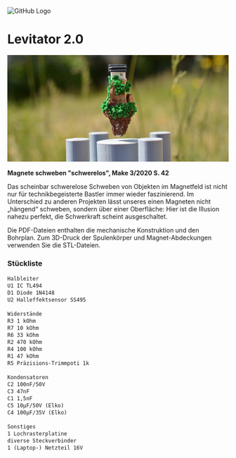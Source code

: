 ![GitHub Logo](http://www.heise.de/make/icons/make_logo.png)


Levitator 2.0
===============================

![Picture](https://github.com/MakeMagazinDE/Levitator2/blob/master/aufm_quer_kl.JPG)

**Magnete schweben "schwerelos", Make 3/2020 S. 42**

Das scheinbar schwerelose Schweben von Objekten im Magnetfeld ist nicht nur für technikbegeisterte Bastler immer wieder faszinierend. Im Unterschied zu anderen Projekten lässt unseres einen Magneten nicht „hängend“ schweben, sondern über einer Oberfläche: Hier ist die Illusion nahezu perfekt, die Schwerkraft scheint ausgeschaltet.

Die PDF-Dateien enthalten die mechanische Konstruktion und den Bohrplan. Zum 3D-Druck der Spulenkörper und Magnet-Abdeckungen verwenden Sie die STL-Dateien.

### Stückliste

	Halbleiter
	U1 IC TL494
 	D1 Diode 1N4148
	U2 Halleffektsensor SS495
	
	Widerstände
	R3 1 kOhm 
	R7 10 kOhm
	R6 33 kOhm
	R2 470 kOhm
 	R4 100 kOhm
 	R1 47 kOhm
	R5 Präzisions-Trimmpoti 1k
	
	Kondensatoren
 	C2 100nF/50V
 	C3 47nF
 	C1 1,5nF
 	C5 10µF/50V (Elko)
 	C4 100µF/35V (Elko)
	
	Sonstiges
 	1 Lochrasterplatine
 	diverse Steckverbinder
 	1 (Laptop-) Netzteil 16V

